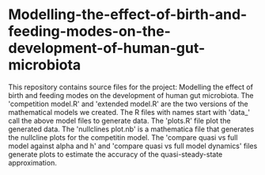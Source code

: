 # Modelling-the-effect-of-birth-and-feeding-modes-on-the-development-of-human-gut-microbiota
This repository contains source files for the project: Modelling the effect of birth and feeding modes on the development of human gut microbiota.
The 'competition model.R' and 'extended model.R' are the two versions of the mathematical models we created. 
The R files with names start with 'data_' call the above model files to generate data. 
The 'plots.R' file plot the generated data.
The 'nullclines plot.nb' is a mathematica file that generates the nullcline plots for the competitin model.
The 'compare quasi vs full model against alpha and h' and 'compare quasi vs full model dynamics' files generate plots to estimate the accuracy of the quasi-steady-state approximation.



